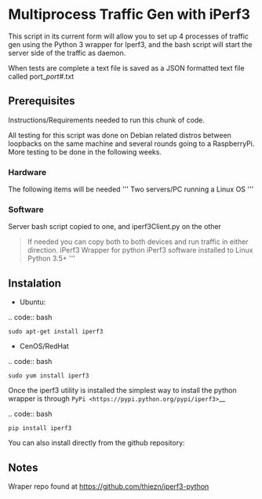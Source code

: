 # Multiprocess Traffic Gen with iPerf3
This script in its current form will allow you to set up 4 processes of traffic gen using the Python 3 wrapper for Iperf3, and the bash script will start the server side of the traffic as daemon.

When tests are complete a text file is saved as a JSON formatted text file called port_*port#*.txt 

## Prerequisites
Instructions/Requirements needed to run this chunk of code.

All testing for this script was done on Debian related distros between loopbacks on the same machine and several rounds going to a RaspberryPi. More testing to be done in the following weeks.

### Hardware
The following items will be needed
'''
 Two servers/PC running a Linux OS
 '''

 ### Software
 Server bash script copied to one, and iperf3Client.py on the other
 >If needed you can copy both to both devices and run traffic in either direction.
 iPerf3 Wrapper for python
 iPerf3 software installed to Linux
 Python 3.5+
 '''

 ## Instalation

- Ubuntu:

.. code:: bash

    sudo apt-get install iperf3

- CenOS/RedHat

.. code:: bash

    sudo yum install iperf3

Once the iperf3 utility is installed the simplest way to install the python wrapper is through
`PyPi <https://pypi.python.org/pypi/iperf3>`__

.. code:: bash

    pip install iperf3

You can also install directly from the github repository:

## Notes

Wraper repo found at <https://github.com/thiezn/iperf3-python>


